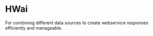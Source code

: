 HWai
====

For combining different data sources to create webservice responses
efficiently and manageable.